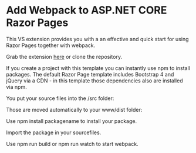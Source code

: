 # Add Webpack to ASP.NET CORE Razor Pages

This VS extension provides you with a an effective and quick start for using Razor Pages together with webpack. 

Grab the extension [here](https://github.com/Postlagerkarte/EasyWebpackForRazorPages/releases/download/1.0/EasyWebpackInstaller.vsix) or clone the repository.

If you create a project with this template you can instantly use npm to install packages. The default Razor Page template includes Bootstrap 4 and jQuery via a CDN - in this template those dependencies also are installed via npm.

You put your source files into the /src folder:


Those are moved automatically to your www/dist folder:


Use npm install packagename to install your package.

Import the package in your sourcefiles.

Use npm run build or npm run watch to start webpack.

